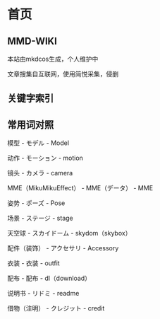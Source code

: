 # 首页

## MMD-WIKI

本站由mkdcos生成，个人维护中

文章搜集自互联网，使用简悦采集，侵删

## 关键字索引

## 常用词对照

模型 - モデル - Model

动作 - モーション - motion

镜头 - カメラ - camera

MME（MikuMikuEffect） - MME（データ） - MME

姿势 - ポーズ - Pose

场景 - ステージ - stage

天空球 - スカイドーム - skydom（skybox）

配件（装饰） - アクセサリ - Accessory 

衣装 - 衣装 - outfit

配布 - 配布 - dl（download）

说明书 - リドミ - readme

借物（注明） - クレジット - credit 